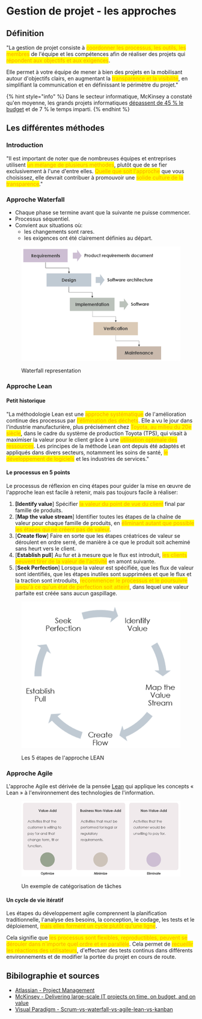# Gestion de projet - les approches

## Définition

"La gestion de projet consiste à <mark style="color:orange;">coordonner les processus, les outils, les membres</mark> de l'équipe et les compétences afin de réaliser des projets qui <mark style="color:orange;">répondent aux objectifs et aux exigences</mark>.

Elle permet à votre équipe de mener à bien des projets en la mobilisant autour d'objectifs clairs, en augmentant la <mark style="color:orange;">transparence et la visibilité</mark>, en simplifiant la communication et en définissant le périmètre du projet."

{% hint style="info" %}
Dans le secteur informatique, McKinsey a constaté qu'en moyenne, les grands projets informatiques [dépassent de 45 % le budget](https://www.mckinsey.com/business-functions/mckinsey-digital/our-insights/delivering-large-scale-it-projects-on-time-on-budget-and-on-value) et de 7 % le temps imparti.
{% endhint %}

## Les différentes méthodes

### Introduction

"Il est important de noter que de nombreuses équipes et entreprises utilisent <mark style="color:orange;">un mélange de plusieurs méthodes</mark>, plutôt que de se fier exclusivement à l'une d'entre elles. <mark style="color:orange;">Quelle que soit l'approche</mark> que vous choisissez, elle devrait contribuer à promouvoir une <mark style="color:orange;">solide culture de la transparence</mark>."

### Approche Waterfall

* Chaque phase se termine avant que la suivante ne puisse commencer.
* Processus séquentiel.
* Convient aux situations où:
  * les changements sont rares.
  * les exigences ont été clairement définies au départ.

<figure><img src="../../../.gitbook/assets/image (4).png" alt=""><figcaption><p>Waterfall representation</p></figcaption></figure>

### Approche Lean

#### Petit historique

"La méthodologie Lean est une <mark style="color:orange;">approche systématique</mark> de l'amélioration continue des processus par <mark style="color:orange;">l'élimination des déchets</mark>. Elle a vu le jour dans l'industrie manufacturière, plus précisément chez <mark style="color:orange;">Toyota, au milieu du 20e siècle</mark>, dans le cadre du système de production Toyota (TPS), qui visait à maximiser la valeur pour le client grâce à une <mark style="color:orange;">utilisation optimale des ressources</mark>. Les principes de la méthode Lean ont depuis été adaptés et appliqués dans divers secteurs, notamment les soins de santé, <mark style="color:orange;">le développement de logiciels</mark> et les industries de services."

#### Le processus en 5 points

Le processus de réflexion en cinq étapes pour guider la mise en œuvre de l'approche lean est facile à retenir, mais pas toujours facile à réaliser:

1. **\[Identify value**] Spécifier <mark style="color:orange;">la valeur du point de vue du client</mark> final par famille de produits.&#x20;
2. \[**Map the value stream**] Identifier toutes les étapes de la chaîne de valeur pour chaque famille de produits, en <mark style="color:orange;">éliminant autant que possible les étapes qui ne créent pas de valeur</mark>.&#x20;
3. \[**Create flow**] Faire en sorte que les étapes créatrices de valeur se déroulent en ordre serré, de manière à ce que le produit soit acheminé sans heurt vers le client.&#x20;
4. \[**Establish pull**] Au fur et à mesure que le flux est introduit, <mark style="color:orange;">les clients peuvent tirer de la valeur de l'activité</mark> en amont suivante.&#x20;
5. \[**Seek Perfection**] Lorsque la valeur est spécifiée, que les flux de valeur sont identifiés, que les étapes inutiles sont supprimées et que le flux et la traction sont introduits, <mark style="color:orange;">recommencer le processus et le poursuivre jusqu'à ce qu'un état de perfection soit atteint</mark>, dans lequel une valeur parfaite est créée sans aucun gaspillage.



<figure><img src="../../../.gitbook/assets/image (6).png" alt=""><figcaption><p>Les 5 étapes de l'approche LEAN</p></figcaption></figure>

### Approche Agile

L'approche Agile est dérivée de la pensée [Lean](gestion-de-projet-les-approches.md#approche-lean) qui applique les concepts « Lean » à l'environnement des technologies de l'information.

<figure><img src="../../../.gitbook/assets/image (5).png" alt=""><figcaption><p>Un exemple de catégorisation de tâches</p></figcaption></figure>

#### Un cycle de vie itératif

Les étapes du développement agile comprennent la planification traditionnelle, l'analyse des besoins, la conception, le codage, les tests et le déploiement, <mark style="color:orange;">mais elles forment un cycle plutôt qu'une ligne</mark>.&#x20;

Cela signifie que <mark style="color:orange;">les processus sont flexibles, reproductibles, peuvent se dérouler dans n'importe quel ordre et en parallèle</mark>. Cela permet de <mark style="color:orange;">recueillir les réactions des utilisateurs</mark>, d'effectuer des tests continus dans différents environnements et de modifier la portée du projet en cours de route.

## Bibilographie et sources

* [Atlassian - Project Management](https://www.atlassian.com/fr/work-management/project-management)
* [McKinsey - Delivering large-scale IT projects on time, on budget, and on value](https://www.mckinsey.com/~/media/McKinsey/Business%20Functions/McKinsey%20Digital/Our%20Insights/Delivering%20large%20scale%20IT%20projects%20on%20time%20on%20budget%20and%20on%20value/Delivering%20large%20scale%20IT%20projects%20on%20time%20on%20budget%20and%20on%20value.pdf)
* [Visual Paradigm - Scrum-vs-waterfall-vs-agile-lean-vs-kanban](https://www.visual-paradigm.com/scrum/scrum-vs-waterfall-vs-agile-vs-lean-vs-kanban/)
